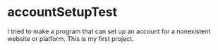 # accountSetupTest
I tried to make a program that can set up an account for a nonexistent website or platform.
This is my first project.
